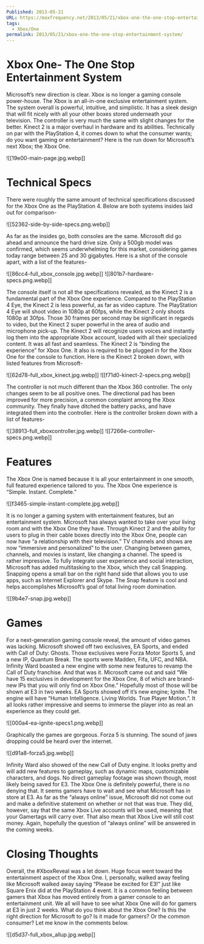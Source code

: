 ```yaml
---
Published: 2013-05-21
URL: https://maxfrequency.net/2013/05/21/xbox-one-the-one-stop-entertainment-system/
tags:
  - Xbox/One
permalink: 2013/05/21/xbox-one-the-one-stop-entertainment-system/
---
```

# Xbox One- The One Stop Entertainment System

Microsoft’s new direction is clear. Xbox is no longer a gaming console power-house. The Xbox is an all-in-one exclusive entertainment system. The system overall is powerful, intuitive, and simplistic. It has a sleek design that will fit nicely with all your other boxes stored underneath your television. The controller is very much the same with slight changes for the better. Kinect 2 is a major overhaul in hardware and its abilities. Technically on par with the PlayStation 4, it comes down to what the consumer wants; do you want gaming or entertainment? Here is the run down for Microsoft’s next Xbox; the Xbox One.

![[19e00-main-page.jpg.webp]]

# Technical Specs

There were roughly the same amount of technical specifications discussed for the Xbox One as the PlayStation 4. Below are both systems insides laid out for comparison-

![[52362-side-by-side-specs.png.webp]]

As far as the insides go, both consoles are the same. Microsoft did go ahead and announce the hard drive size. Only a 500gb model was confirmed, which seems underwhelming for this market, considering games today range between 25 and 30 gigabytes. Here is a shot of the console apart, with a list of the features-

![[86cc4-full_xbox_console.jpg.webp]]
![[801b7-hardware-specs.png.webp]]

The console itself is not all the specifications revealed, as the Kinect 2 is a fundamental part of the Xbox One experience. Compared to the PlayStation 4 Eye, the Kinect 2 is less powerful, as far as video capture. The PlayStation 4 Eye will shoot video in 1080p at 60fps, while the Kinect 2 only shoots 1080p at 30fps. Those 30 frames per second may be significant in regards to video, but the Kinect 2 super powerful in the area of audio and microphone pick-up. The Kinect 2 will recognize users voices and instantly log them into the appropriate Xbox account, loaded with all their specialized content. It was all fast and seamless. The Kinect 2 is “binding the experience” for Xbox One. It also is required to be plugged in for the Xbox One for the console to function. Here is the Kinect 2 broken down, with listed features from Microsoft-

![[62d78-full_xbox_kinect.jpg.webp]]
![[f71d0-kinect-2-specs.png.webp]]

The controller is not much different than the Xbox 360 controller. The only changes seem to be all positive ones. The directional pad has been improved for more precision, a common complaint among the Xbox community. They finally have ditched the battery packs, and have integrated them into the controller. Here is the controller broken down with a list of features-

![[38913-full_xboxcontroller.jpg.webp]]
![[7266e-controller-specs.png.webp]]

# Features

The Xbox One is named because it is all your entertainment in one smooth, full featured experience tailored to you. The Xbox One experience is “Simple. Instant. Complete.”

![[f3465-simple-instant-complete.jpg.webp]]

It is no longer a gaming system with entertainment features, but an entertainment system. Microsoft has always wanted to take over your living room and with the Xbox One they have. Through Kinect 2 and the ability for users to plug in their cable boxes directly into the Xbox One, people can now have “a relationship with their television.” TV channels and shows are now “immersive and personalized” to the user. Changing between games, channels, and movies is instant, like changing a channel. The speed is rather impressive. To fully integrate user experience and social interaction, Microsoft has added multitasking to the Xbox, which they call Snapping. Snapping opens a small bar on the right hand side that allows you to use apps, such as Internet Explorer and Skype. The Snap feature is cool and helps accomplishes Microsoft’s goal of total living room domination.

![[9b4e7-snap.jpg.webp]]

# Games

For a next-generation gaming console reveal, the amount of video games was lacking. Microsoft showed off two exclusives, EA Sports, and ended with Call of Duty: Ghosts. Those exclusives were Forza Motor Sports 5, and a new IP, Quantum Break. The sports were Madden, Fifa, UFC, and NBA. Infinity Ward boasted a new engine with some new features to revamp the Call of Duty franchise. And that was it. Microsoft came out and said “We have 15 exclusives in development for the Xbox One, 8 of which are brand-new IPs that you will only find on Xbox One.” Hopefully most of those will be shown at E3 in two weeks. EA Sports showed off it’s new engine; Ignite. The engine will have “Human Intelligence. Living Worlds. True Player Motion.”. It all looks rather impressive and seems to immerse the player into as real an experience as they could get.

![[000a4-ea-ignite-specs1.png.webp]]

Graphically the games are gorgeous. Forza 5 is stunning. The sound of jaws dropping could be heard over the internet.

![[d91a8-forza5.jpg.webp]]

Infinity Ward also showed of the new Call of Duty engine. It looks pretty and will add new features to gameplay, such as dynamic maps, customizable characters, and dogs. No direct gameplay footage was shown though, most likely being saved for E3. The Xbox One is definitely powerful, there is no denying that. It seems gamers have to wait and see what Microsoft has in store at E3. As far as the “always online” issue, Microsoft did not come out and make a definitive statement on whether or not that was true. They did, however, say that the same Xbox Live accounts will be used, meaning that your Gamertags will carry over. That also mean that Xbox Live will still cost money. Again, hopefully the question of “always online” will be answered in the coming weeks.

# Closing Thoughts

Overall, the #XboxReveal was a let down. Huge focus went toward the entertainment aspect of the Xbox One. I, personally, walked away feeling like Microsoft walked away saying “Please be excited for E3!” just like Square Enix did at the PlayStation 4 event. It is a common feeling between gamers that Xbox has moved entirely from a gamer console to an entertainment unit. We all will have to see what Xbox One will do for gamers at E3 in just 2 weeks. What do you think about the Xbox One? Is this the right direction for Microsoft to go? Is it made for gamers? Or the common consumer? Let me know in the comments below.

![[d5d37-full_xbox_allup.jpg.webp]]
